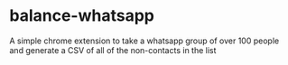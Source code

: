 # balance-whatsapp

A simple chrome extension to take a whatsapp group of over 100 people and generate a CSV of all of the non-contacts in the list
